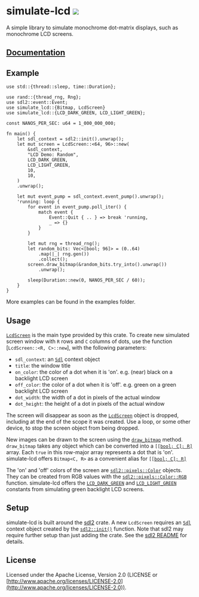 # simulate-lcd <!-- [![](https://img.shields.io/crates/v/simulate-lcd.svg)](https://crates.io/crates/simulate-lcd) --> [![](https://docs.rs/simulate-lcd/badge.svg)](https://docs.rs/simulate-lcd)

A simple library to simulate monochrome dot-matrix displays, such as monochrome LCD screens.

## [Documentation](https://docs.rs/simulate-lcd/latest/simulate_lcd/)

<!-- ## Overview -->

## Example <!-- 'Example Usage' 'Examples' -->

```
use std::{thread::sleep, time::Duration};

use rand::{thread_rng, Rng};
use sdl2::event::Event;
use simulate_lcd::{Bitmap, LcdScreen}
use simulate_lcd::{LCD_DARK_GREEN, LCD_LIGHT_GREEN};

const NANOS_PER_SEC: u64 = 1_000_000_000;

fn main() {
    let sdl_context = sdl2::init().unwrap();
    let mut screen = LcdScreen::<64, 96>::new(
        &sdl_context,
        "LCD Demo: Random",
        LCD_DARK_GREEN,
        LCD_LIGHT_GREEN,
        10,
        10,
    )
    .unwrap();

    let mut event_pump = sdl_context.event_pump().unwrap();
    'running: loop {
        for event in event_pump.poll_iter() {
            match event {
                Event::Quit { .. } => break 'running,
                _ => {}
            }
        }

        let mut rng = thread_rng();
        let random_bits: Vec<[bool; 96]> = (0..64)
            .map(|_| rng.gen())
            .collect();
        screen.draw_bitmap(&random_bits.try_into().unwrap())
            .unwrap();

        sleep(Duration::new(0, NANOS_PER_SEC / 60));
    }
}
```

More examples can be found in the examples folder.

## Usage

[`LcdScreen`](https://docs.rs/simulate-lcd/latest/simulate_lcd/struct.LcdScreen.html) is the main type provided by this crate. To create new simulated screen window with `R` rows and `C` columns of dots, use the function [`LcdScreen::<R, C>::new`], with the following parameters:

- `sdl_context`: an [`Sdl`](https://rust-sdl2.github.io/rust-sdl2/sdl2/struct.Sdl.html) context object 
- `title`: the window title
- `on_color`: the color of a dot when it is 'on'. e.g. (near) black on a backlight LCD screen
- `off_color`: the color of a dot when it is 'off'. e.g. green on a green backlight LCD screen
- `dot_width`: the width of a dot in pixels of the actual window
- `dot_height`: the height of a dot in pixels of the actual window

The screen will disappear as soon as the [`LcdScreen`](https://docs.rs/simulate-lcd/latest/simulate_lcd/struct.LcdScreen.html) object is dropped, including at the end of the scope it was created. Use a loop, or some other device, to stop the screen object from being dropped. 

New images can be drawn to the screen using the [`draw_bitmap`](https://docs.rs/simulate-lcd/latest/simulate_lcd/struct.LcdScreen.html#method.draw_bitmap) method. `draw_bitmap` takes any object which can be converted into a `[[`[`bool;`](https://doc.rust-lang.org/std/primitive.bool.html)[` C]; R]`](https://doc.rust-lang.org/std/primitive.array.html) array. Each `true` in this row-major array represents a dot that is 'on'. simulate-lcd offers `Bitmap<C, R>` as a convenient alias for `[[`[`bool;`](https://doc.rust-lang.org/std/primitive.bool.html)[` C]; R]`](https://doc.rust-lang.org/std/primitive.array.html)

The 'on' and 'off' colors of the screen are [`sdl2::pixels::Color`](https://rust-sdl2.github.io/rust-sdl2/sdl2/pixels/struct.Color.html) objects. They can be created from RGB values with the [`sdl2::pixels::Color::RGB`](https://rust-sdl2.github.io/rust-sdl2/sdl2/pixels/struct.Color.html#method.RGB) function. simulate-lcd offers the [`LCD_DARK_GREEN`](https://docs.rs/simulate-lcd/latest/simulate_lcd/struct.LcdScreen.html#method.draw_bitmap) and [`LCD_LIGHT_GREEN`](https://docs.rs/simulate-lcd/latest/simulate_lcd/constant.LCD_LIGHT_GREEN.html) constants from simulating green backlight LCD screens.

## Setup

simulate-lcd is built around the [sdl2](https://crates.io/crates/sdl2) crate. A new `LcdScreen` requires an [`Sdl`](https://rust-sdl2.github.io/rust-sdl2/sdl2/struct.Sdl.html) context object created by the [`sdl2::init()`](https://rust-sdl2.github.io/rust-sdl2/sdl2/fn.init.html) function. Note that sdl2 may require further setup than just adding the crate. See the [sdl2 README](https://github.com/Rust-SDL2/rust-sdl2/blob/master/README.md#requirements) for details.
<!-- from the [sdl2](https://crates.io/crates/sdl2) crate.  -->

## License

Licensed under the Apache License, Version 2.0 (LICENSE or [http://www.apache.org/licenses/LICENSE-2.0](http://www.apache.org/licenses/LICENSE-2.0)).

<!-- 

Licensed under either of

    Apache License, Version 2.0 (LICENSE-APACHE or http://www.apache.org/licenses/LICENSE-2.0)
    MIT license (LICENSE-MIT or http://opensource.org/licenses/MIT) at your option.

Contribution

Unless you explicitly state otherwise, any contribution intentionally submitted for inclusion in the work by you shall be dual licensed as above, without any additional terms or conditions.

#### License

<sup>
Licensed under either of <a href="LICENSE-APACHE">Apache License, Version
2.0</a> or <a href="LICENSE-MIT">MIT license</a> at your option.
</sup>

<br>

<sub>
Unless you explicitly state otherwise, any contribution intentionally submitted
for inclusion in this crate by you, as defined in the Apache-2.0 license, shall
be dual licensed as above, without any additional terms or conditions.
</sub>

-->